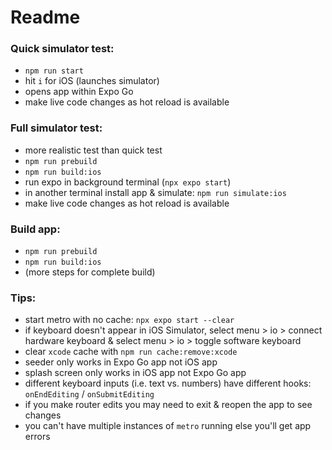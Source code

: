 # Readme

### Quick simulator test:
- `npm run start`  
- hit `i` for iOS  (launches simulator)
- opens app within Expo Go
- make live code changes as hot reload is available

### Full simulator test:
- more realistic test than quick test
- `npm run prebuild`  
- `npm run build:ios`  
- run expo in background terminal (`npx expo start`)  
- in another terminal install app & simulate: `npm run simulate:ios`  
- make live code changes as hot reload is available  

### Build app:  
- `npm run prebuild`  
- `npm run build:ios`
- (more steps for complete build)

### Tips:  
- start metro with no cache: `npx expo start --clear`
- if keyboard doesn't appear in iOS Simulator, select menu > io > connect hardware keyboard & select menu > io > toggle software keyboard  
- clear `xcode` cache with `npm run cache:remove:xcode`  
- seeder only works in Expo Go app not iOS app  
- splash screen only works in iOS app not Expo Go app  
- different keyboard inputs (i.e. text vs. numbers) have different hooks: `onEndEditing` / `onSubmitEditing`  
- if you make router edits you may need to exit & reopen the app to see changes  
- you can't have multiple instances of `metro` running else you'll get app errors  
